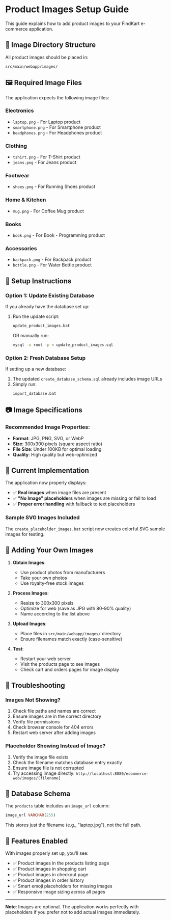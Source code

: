 # Product Images Setup Guide

This guide explains how to add product images to your FindKart e-commerce application.

## 📁 Image Directory Structure

All product images should be placed in:
```
src/main/webapp/images/
```

## 🖼️ Required Image Files

The application expects the following image files:

### Electronics
- `laptop.png` - For Laptop product
- `smartphone.png` - For Smartphone product
- `headphones.png` - For Headphones product

### Clothing
- `tshirt.png` - For T-Shirt product
- `jeans.png` - For Jeans product

### Footwear
- `shoes.png` - For Running Shoes product

### Home & Kitchen
- `mug.png` - For Coffee Mug product

### Books
- `book.png` - For Book - Programming product

### Accessories
- `backpack.png` - For Backpack product
- `bottle.png` - For Water Bottle product

## 🚀 Setup Instructions

### Option 1: Update Existing Database
If you already have the database set up:

1. Run the update script:
   ```bash
   update_product_images.bat
   ```
   OR manually run:
   ```bash
   mysql -u root -p < update_product_images.sql
   ```

### Option 2: Fresh Database Setup
If setting up a new database:

1. The updated `create_database_schema.sql` already includes image URLs
2. Simply run:
   ```bash
   import_database.bat
   ```

## 📷 Image Specifications

### Recommended Image Properties:
- **Format**: JPG, PNG, SVG, or WebP
- **Size**: 300x300 pixels (square aspect ratio)
- **File Size**: Under 100KB for optimal loading
- **Quality**: High quality but web-optimized

## 🎨 Current Implementation

The application now properly displays:
- ✅ **Real images** when image files are present
- ✅ **"No Image" placeholders** when images are missing or fail to load
- ✅ **Proper error handling** with fallback to text placeholders

### Sample SVG Images Included
The `create_placeholder_images.bat` script now creates colorful SVG sample images for testing.

## 🔧 Adding Your Own Images

1. **Obtain Images**: 
   - Use product photos from manufacturers
   - Take your own photos
   - Use royalty-free stock images

2. **Process Images**:
   - Resize to 300x300 pixels
   - Optimize for web (save as JPG with 80-90% quality)
   - Name according to the list above

3. **Upload Images**:
   - Place files in `src/main/webapp/images/` directory
   - Ensure filenames match exactly (case-sensitive)

4. **Test**:
   - Restart your web server
   - Visit the products page to see images
   - Check cart and orders pages for image display

## 🐛 Troubleshooting

### Images Not Showing?
1. Check file paths and names are correct
2. Ensure images are in the correct directory
3. Verify file permissions
4. Check browser console for 404 errors
5. Restart web server after adding images

### Placeholder Showing Instead of Image?
1. Verify the image file exists
2. Check the filename matches database entry exactly
3. Ensure image file is not corrupted
4. Try accessing image directly: `http://localhost:8080/ecommerce-web/images/[filename]`

## 📝 Database Schema

The `products` table includes an `image_url` column:
```sql
image_url VARCHAR(255)
```

This stores just the filename (e.g., "laptop.jpg"), not the full path.

## 🎯 Features Enabled

With images properly set up, you'll see:
- ✅ Product images in the products listing page
- ✅ Product images in shopping cart
- ✅ Product images in checkout page  
- ✅ Product images in order history
- ✅ Smart emoji placeholders for missing images
- ✅ Responsive image sizing across all pages

---

**Note**: Images are optional. The application works perfectly with placeholders if you prefer not to add actual images immediately.
